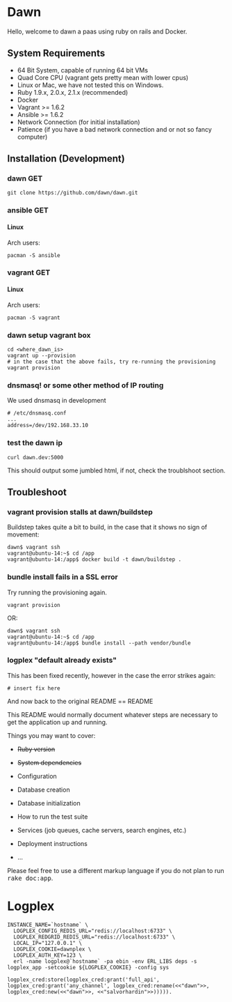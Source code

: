 Dawn
====

Hello, welcome to dawn a paas using ruby on rails and Docker.

## System Requirements
* 64 Bit System, capable of running 64 bit VMs
* Quad Core CPU (vagrant gets pretty mean with lower cpus)
* Linux or Mac, we have not tested this on Windows.
* Ruby 1.9.x, 2.0.x, 2.1.x (recommended)
* Docker
* Vagrant >= 1.6.2
* Ansible >= 1.6.2
* Network Connection (for initial installation)
* Patience (if you have a bad network connection and or not so fancy computer)




## Installation (Development)


### dawn GET
```shell
git clone https://github.com/dawn/dawn.git
```


### ansible GET
#### Linux
Arch users:
```shell
pacman -S ansible
```


### vagrant GET
#### Linux
Arch users:
```shell
pacman -S vagrant
```


### dawn setup vagrant box
```shell
cd <where_dawn_is>
vagrant up --provision
# in the case that the above fails, try re-running the provisioning
vagrant provision
```


### dnsmasq! or some other method of IP routing
We used dnsmasq in development
```
# /etc/dnsmasq.conf
...
address=/dev/192.168.33.10
```


### test the dawn ip
```shell
curl dawn.dev:5000
```
This should output some jumbled html, if not, check the troublshoot section.




## Troubleshoot
### vagrant provision stalls at dawn/buildstep
Buildstep takes quite a bit to build, in the case that it shows no sign of
movement:
```shell
dawn$ vagrant ssh
vagrant@ubuntu-14:~$ cd /app
vagrant@ubuntu-14:/app$ docker build -t dawn/buildstep .
```


### bundle install fails in a SSL error
Try running the provisioning again.
```shell
vagrant provision
```

OR:
```shell
dawn$ vagrant ssh
vagrant@ubuntu-14:~$ cd /app
vagrant@ubuntu-14:/app$ bundle install --path vendor/bundle
```


### logplex "default already exists"
This has been fixed recently, however in the case the error strikes again:
```shell
# insert fix here
```






And now back to the original README
== README

This README would normally document whatever steps are necessary to get the
application up and running.

Things you may want to cover:

* ~~Ruby version~~

* ~~System dependencies~~

* Configuration

* Database creation

* Database initialization

* How to run the test suite

* Services (job queues, cache servers, search engines, etc.)

* Deployment instructions

* ...


Please feel free to use a different markup language if you do not plan to run
<tt>rake doc:app</tt>.


# Logplex

```
INSTANCE_NAME=`hostname` \
  LOGPLEX_CONFIG_REDIS_URL="redis://localhost:6733" \
  LOGPLEX_REDGRID_REDIS_URL="redis://localhost:6733" \
  LOCAL_IP="127.0.0.1" \
  LOGPLEX_COOKIE=dawnplex \
  LOGPLEX_AUTH_KEY=123 \
  erl -name logplex@`hostname` -pa ebin -env ERL_LIBS deps -s logplex_app -setcookie ${LOGPLEX_COOKIE} -config sys
```

```
logplex_cred:store(logplex_cred:grant('full_api', logplex_cred:grant('any_channel', logplex_cred:rename(<<"dawn">>, logplex_cred:new(<<"dawn">>, <<"salvorhardin">>))))).
```

